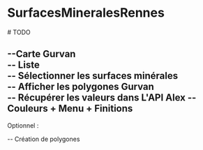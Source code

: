 # SurfacesMineralesRennes

# TODO

--Carte                                                   Gurvan                                                
-- Liste    
-- Sélectionner les surfaces minérales  
-- Afficher les polygones                                 Gurvan    
-- Récupérer les valeurs dans L'API                       Alex 
-- Couleurs + Menu + Finitions 
--

Optionnel : 

-- Création de polygones 
